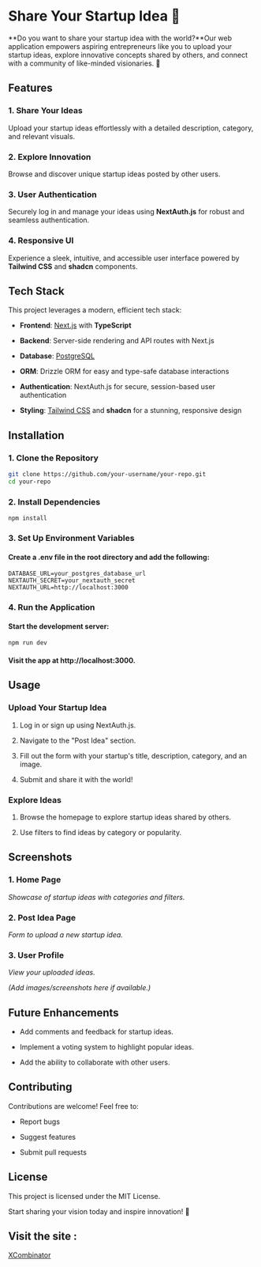 Share Your Startup Idea 🌟
==========================

**Do you want to share your startup idea with the world?**Our web application empowers aspiring entrepreneurs like you to upload your startup ideas, explore innovative concepts shared by others, and connect with a community of like-minded visionaries. 🚀

Features
--------

### 1\. **Share Your Ideas**

Upload your startup ideas effortlessly with a detailed description, category, and relevant visuals.

### 2\. **Explore Innovation**

Browse and discover unique startup ideas posted by other users.

### 3\. **User Authentication**

Securely log in and manage your ideas using **NextAuth.js** for robust and seamless authentication.

### 4\. **Responsive UI**

Experience a sleek, intuitive, and accessible user interface powered by **Tailwind CSS** and **shadcn** components.

Tech Stack
----------

This project leverages a modern, efficient tech stack:

*   **Frontend**: [Next.js](https://nextjs.org/) with **TypeScript**
    
*   **Backend**: Server-side rendering and API routes with Next.js
    
*   **Database**: [PostgreSQL](https://www.postgresql.org/)
    
*   **ORM**: Drizzle ORM for easy and type-safe database interactions
    
*   **Authentication**: NextAuth.js for secure, session-based user authentication
    
*   **Styling**: [Tailwind CSS](https://tailwindcss.com/) and **shadcn** for a stunning, responsive design
    

Installation
------------

### 1\. Clone the Repository

```bash
git clone https://github.com/your-username/your-repo.git
cd your-repo
``` 

### 2\. Install Dependencies

```
npm install
```

### 3\. Set Up Environment Variables

#### Create a .env file in the root directory and add the following:
```
DATABASE_URL=your_postgres_database_url
NEXTAUTH_SECRET=your_nextauth_secret
NEXTAUTH_URL=http://localhost:3000
```
### 4\. Run the Application

#### Start the development server:

```
npm run dev
``` 

#### Visit the app at http://localhost:3000.


Usage
-----

### **Upload Your Startup Idea**

1.  Log in or sign up using NextAuth.js.
    
2.  Navigate to the "Post Idea" section.
    
3.  Fill out the form with your startup's title, description, category, and an image.
    
4.  Submit and share it with the world!
    

### **Explore Ideas**

1.  Browse the homepage to explore startup ideas shared by others.
    
2.  Use filters to find ideas by category or popularity.
    

Screenshots
-----------

### 1\. Home Page

_Showcase of startup ideas with categories and filters._

### 2\. Post Idea Page

_Form to upload a new startup idea._

### 3\. User Profile

_View your uploaded ideas._

_(Add images/screenshots here if available.)_

Future Enhancements
-------------------

*   Add comments and feedback for startup ideas.
    
*   Implement a voting system to highlight popular ideas.
    
*   Add the ability to collaborate with other users.
    

Contributing
------------

Contributions are welcome! Feel free to:

*   Report bugs
    
*   Suggest features
    
*   Submit pull requests
    

License
-------

This project is licensed under the MIT License.

Start sharing your vision today and inspire innovation! 🌟
## Visit the site : 
[XCombinator](https://x-combinator-startup.vercel.app/)